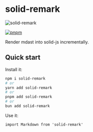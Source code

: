 
# solid-remark

![solid-remark](https://assets.solidjs.com/banner?type=solid-remark&background=tiles&project=an%20incremental%20renderer)

[![pnpm](https://img.shields.io/badge/maintained%20with-pnpm-cc00ff.svg?style=for-the-badge&logo=pnpm)](https://pnpm.io/)

Render mdast into solid-js incrementally.

## Quick start

Install it:

```bash
npm i solid-remark
# or
yarn add solid-remark
# or
pnpm add solid-remark
# or
bun add solid-remark
```

Use it:

```tsx
import Markdown from 'solid-remark'
```
